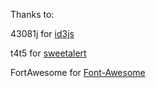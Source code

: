 Thanks to: 

43081j for [id3js](https://github.com/43081j/id3)

t4t5 for [sweetalert](https://github.com/t4t5/sweetalert)

FortAwesome for [Font-Awesome](https://github.com/FortAwesome/Font-Awesome)
